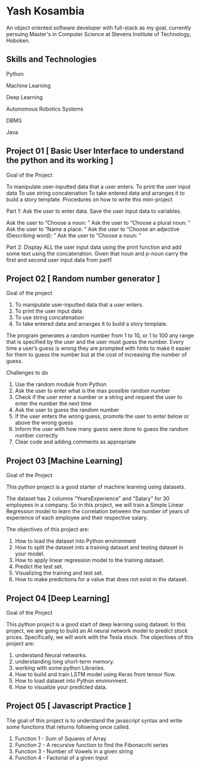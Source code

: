 
# Yash Kosambia

An object oriented software developer with full-stack as my goal, currently persuing Master's in Computer Science at Stevens Institute of Technology, Hoboken. 


## Skills and Technologies 


Python

Machine Learning

Deep Learning

Autonomous Robotics Systems

DBMS

Java

## Project 01   [ Basic User Interface to understand the python and its working ]

Goal of the Project

To manipulate user-inputted data that a user enters.
To print the user input data
To use string concatenation
To take entered data and arranges it to build a story template. 
Procedures on how to write this mini-project

Part 1: Ask the user to enter data. Save the user input data to variables. 

Ask the user to “Choose a noun: ”
Ask the user to “Choose a plural noun: ”
Ask the user to “Name a place: ”
Ask the user to “Choose an adjective (Describing word): ”
Ask the user to “Choose a noun: ”
 

Part 2: Display ALL the user input data using the print function and add some text using the concatenation. 
Given that noun and p-noun carry the first and second user input data from part1


## Project 02   [ Random number generator ]

Goal of the project

1. To manipulate user-inputted data that a user enters.
2. To print the user input data
3. To use string concatenation
4. To take entered data and arranges it to build a story template.


The program generates a random number from 1 to 10, or 1 to 100 any range that is specified by the user and the user must guess the number. Every time a user’s guess is wrong they are prompted with hints to make it easier for them to guess the number but at the cost of increasing the number of guess.


Challenges to do 

1. Use the random module from Python
2. Ask the user to enter what is the max possible random number 
3. Check if the user enter a number or a string and request the user to enter the number the next time 
4. Ask the user to guess the random number 
5. If the user enters the wrong guess, promote the user to enter below or above the wrong guess 
6. Inform the user with how many guess were done to guess the random number correctly 
7. Clear code and adding comments as appropriate 



## Project 03   [Machine Learning]

Goal of the Project

This python project is a good starter of machine learning using datasets. 

The dataset has 2 columns “YearsExperience” and “Salary” for 30 employees in a company. So in this project, we will train a Simple Linear Regression model to learn the correlation between the number of years of experience of each employee and their respective salary. 

The objectives of this project are: 
1. How to load the dataset into Python environment 
2. How to split the dataset into a training dataset and testing dataset in your model. 
3. How to apply linear regression model to the training dataset. 
4. Predict the test set. 
5. Visualizing the training and test set. 
6. How to make predictions for a value that does not exist in the dataset.
## Project 04   [Deep Learning]

Goal of the Project

This python project is a good start of deep learning using dataset.
In this project, we are going to build an AI neural network model to predict stock prices. Specifically, we
will work with the Tesla stock.
The objectives of this project are:
1. understand Neural networks.
2. understanding long short-term memory. 
3. working with some python Libraries.
4. How to build and train LSTM model using Keras from tensor flow.
5. How to load dataset into Python environment.
6. How to visualize your predicted data. 


## Project 05 [ Javascript Practice ]

The goal of this project is to understand the javascript syntax and write some functions that returns following once called. 

1. Function 1 - Sum of Squares of Array 
2. Function 2 - A recursive function to find the Fibonacchi series
3. Function 3 - Number of Vowels in a given string
4. Function 4 - Factorial of a given Input 
